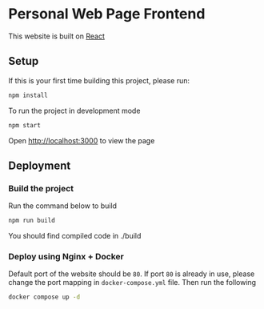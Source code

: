 # Personal Web Page Frontend

This website is built on [React](https://reactjs.org/)

## Setup

If this is your first time building this project, please run:
```sh
npm install
```

To run the project in development mode
```sh
npm start
```
Open [http://localhost:3000](http://localhost:3000) to view the page

## Deployment

### Build the project 
Run the command below to build
```sh
npm run build
```
You should find compiled code in ./build

### Deploy using Nginx + Docker
Default port of the website should be `80`. If port `80` is already in use, please change the port mapping in `docker-compose.yml` file.
Then run the following
```sh
docker compose up -d
```

